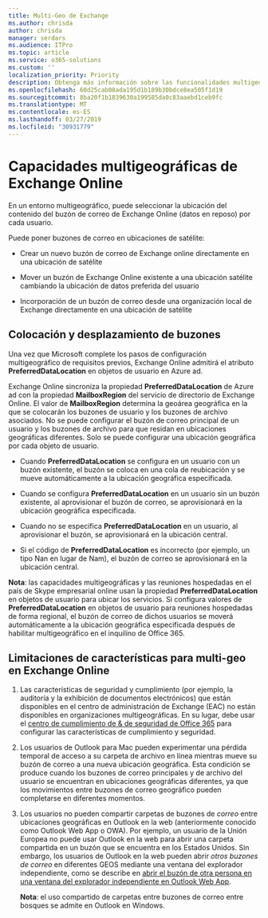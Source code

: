 ```yaml
---
title: Multi-Geo de Exchange
ms.author: chrisda
author: chrisda
manager: serdars
ms.audience: ITPro
ms.topic: article
ms.service: o365-solutions
ms.custom: ''
localization_priority: Priority
description: Obtenga más información sobre las funcionalidades multigeográficas en Exchange Online.
ms.openlocfilehash: 60d25cab08ada195d1b189b30bdce8ea505f1d19
ms.sourcegitcommit: 8ba20f1b1839630a199585da0c83aaebd1ceb9fc
ms.translationtype: MT
ms.contentlocale: es-ES
ms.lasthandoff: 03/27/2019
ms.locfileid: "30931779"
---
```

# <a name="multi-geo-capabilities-in-exchange-online"></a>Capacidades multigeográficas de Exchange Online

En un entorno multigeográfico, puede seleccionar la ubicación del contenido del buzón de correo de Exchange Online (datos en reposo) por cada usuario.

Puede poner buzones de correo en ubicaciones de satélite:

- Crear un nuevo buzón de correo de Exchange online directamente en una ubicación de satélite

- Mover un buzón de Exchange Online existente a una ubicación satélite cambiando la ubicación de datos preferida del usuario

- Incorporación de un buzón de correo desde una organización local de Exchange directamente en una ubicación de satélite

## <a name="mailbox-placement-and-moves"></a>Colocación y desplazamiento de buzones
Una vez que Microsoft complete los pasos de configuración multigeográfico de requisitos previos, Exchange Online admitirá el atributo **PreferredDataLocation** en objetos de usuario en Azure ad.

Exchange Online sincroniza la propiedad **PreferredDataLocation** de Azure ad con la propiedad **MailboxRegion** del servicio de directorio de Exchange Online. El valor de **MailboxRegion** determina la geoárea geográfica en la que se colocarán los buzones de usuario y los buzones de archivo asociados. No se puede configurar el buzón de correo principal de un usuario y los buzones de archivo para que residan en ubicaciones geográficas diferentes. Solo se puede configurar una ubicación geográfica por cada objeto de usuario.

- Cuando **PreferredDataLocation** se configura en un usuario con un buzón existente, el buzón se coloca en una cola de reubicación y se mueve automáticamente a la ubicación geográfica especificada. 

- Cuando se configura **PreferredDataLocation** en un usuario sin un buzón existente, al aprovisionar el buzón de correo, se aprovisionará en la ubicación geográfica especificada. 

- Cuando no se especifica **PreferredDataLocation** en un usuario, al aprovisionar el buzón, se aprovisionará en la ubicación central.

- Si el código de **PreferredDataLocation** es incorrecto (por ejemplo, un tipo Nan en lugar de Nam), el buzón de correo se aprovisionará en la ubicación central.

**Nota**: las capacidades multigeográficas y las reuniones hospedadas en el país de Skype empresarial online usan la propiedad **PreferredDataLocation** en objetos de usuario para ubicar los servicios. Si configura valores de **PreferredDataLocation** en objetos de usuario para reuniones hospedadas de forma regional, el buzón de correo de dichos usuarios se moverá automáticamente a la ubicación geográfica especificada después de habilitar multigeográfico en el inquilino de Office 365.

## <a name="feature-limitations-for-multi-geo-in-exchange-online"></a>Limitaciones de características para multi-geo en Exchange Online

1. Las características de seguridad y cumplimiento (por ejemplo, la auditoría y la exhibición de documentos electrónicos) que están disponibles en el centro de administración de Exchange (EAC) no están disponibles en organizaciones multigeográficas. En su lugar, debe usar el [centro de cumplimiento de & de seguridad de Office 365](https://support.office.com/article/7e696a40-b86b-4a20-afcc-559218b7b1b8) para configurar las características de cumplimiento y seguridad.

2. Los usuarios de Outlook para Mac pueden experimentar una pérdida temporal de acceso a su carpeta de archivo en línea mientras mueve su buzón de correo a una nueva ubicación geográfica. Esta condición se produce cuando los buzones de correo principales y de archivo del usuario se encuentran en ubicaciones geográficas diferentes, ya que los movimientos entre buzones de correo geográfico pueden completarse en diferentes momentos.

3. Los usuarios no pueden compartir carpetas de buzones de *correo* entre ubicaciones geográficas en Outlook en la web (anteriormente conocido como Outlook Web App o OWA). Por ejemplo, un usuario de la Unión Europea no puede usar Outlook en la web para abrir una carpeta compartida en un buzón que se encuentra en los Estados Unidos. Sin embargo, los usuarios de Outlook en la web pueden abrir *otros buzones de correo* en diferentes GEOS mediante una ventana del explorador independiente, como se describe en [abrir el buzón de otra persona en una ventana del explorador independiente en Outlook Web App](https://support.office.com/article/A909AD30-E413-40B5-A487-0EA70B763081#__toc372210362).

    **Nota**: el uso compartido de carpetas entre buzones de correo entre bosques se admite en Outlook en Windows.

